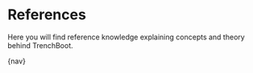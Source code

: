 References
==========

Here you will find reference knowledge explaining concepts and theory behind
TrenchBoot.

{nav}
